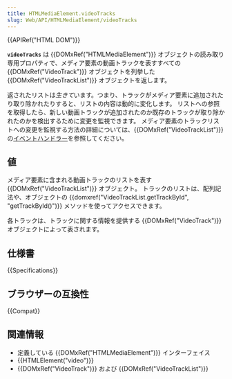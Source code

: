 ```yaml
---
title: HTMLMediaElement.videoTracks
slug: Web/API/HTMLMediaElement/videoTracks
---
```


{{APIRef("HTML DOM")}}

**`videoTracks`** は {{DOMxRef("HTMLMediaElement")}} オブジェクトの読み取り専用プロパティで、メディア要素の動画トラックを表すすべての {{DOMxRef("VideoTrack")}} オブジェクトを列挙した {{DOMxRef("VideoTrackList")}} オブジェクトを返します。

返されたリストは*生きて*います。つまり、トラックがメディア要素に追加されたり取り除かれたりすると、リストの内容は動的に変化します。 リストへの参照を取得したら、新しい動画トラックが追加されたのか既存のトラックが取り除かれたのかを検出するために変更を監視できます。 メディア要素のトラックリストへの変更を監視する方法の詳細については、{{DOMxRef("VideoTrackList")}} の[イベントハンドラー](/ja/docs/Web/API/VideoTrackList#event_handlers)を参照してください。

## 値

メディア要素に含まれる動画トラックのリストを表す {{DOMxRef("VideoTrackList")}} オブジェクト。 トラックのリストは、配列記法や、オブジェクトの {{domxref("VideoTrackList.getTrackById", "getTrackById()")}} メソッドを使ってアクセスできます。

各トラックは、トラックに関する情報を提供する {{DOMxRef("VideoTrack")}} オブジェクトによって表されます。

## 仕様書

{{Specifications}}

## ブラウザーの互換性

{{Compat}}

## 関連情報

- 定義している {{DOMxRef("HTMLMediaElement")}} インターフェイス
- {{HTMLElement("video")}}
- {{DOMxRef("VideoTrack")}} および {{DOMxRef("VideoTrackList")}}

